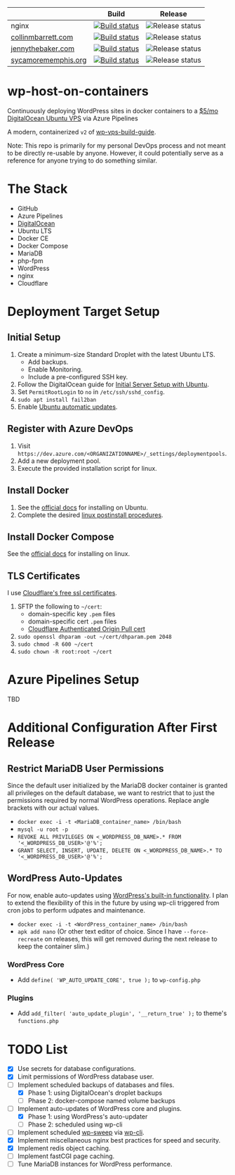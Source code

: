 |  | Build | Release |
|--|--|--|
| nginx | [![Build status](https://dev.azure.com/collinbarrett/wp-host-on-containers/_apis/build/status/wp-host_nginx_CI)](https://dev.azure.com/collinbarrett/wp-host-on-containers/_build/latest?definitionId=5) | ![Release status](https://vsrm.dev.azure.com/collinbarrett/_apis/public/Release/badge/5afed59e-e8b7-4bd3-9704-5c9d945dffd4/2/2) |
| [collinmbarrett.com](https://collinmbarrett.com/) | [![Build status](https://dev.azure.com/collinbarrett/wp-host-on-containers/_apis/build/status/wp-host_collinmbarrett-com_CI)](https://dev.azure.com/collinbarrett/wp-host-on-containers/_build/latest?definitionId=9) | ![Release status](https://vsrm.dev.azure.com/collinbarrett/_apis/public/Release/badge/5afed59e-e8b7-4bd3-9704-5c9d945dffd4/4/4) |
| [jennythebaker.com](https://jennythebaker.com/) | [![Build status](https://dev.azure.com/collinbarrett/wp-host-on-containers/_apis/build/status/wp-host_jennythebaker-com_CI)](https://dev.azure.com/collinbarrett/wp-host-on-containers/_build/latest?definitionId=10) | ![Release status](https://vsrm.dev.azure.com/collinbarrett/_apis/public/Release/badge/5afed59e-e8b7-4bd3-9704-5c9d945dffd4/5/5) |
| [sycamorememphis.org](https://sycamorememphis.org/) | [![Build status](https://dev.azure.com/collinbarrett/wp-host-on-containers/_apis/build/status/wp-host_sycamorememphis-org_CI)](https://dev.azure.com/collinbarrett/wp-host-on-containers/_build/latest?definitionId=11) | ![Release status](https://vsrm.dev.azure.com/collinbarrett/_apis/public/Release/badge/5afed59e-e8b7-4bd3-9704-5c9d945dffd4/6/6) |

# wp-host-on-containers

Continuously deploying WordPress sites in docker containers to a [$5/mo DigitalOcean Ubuntu VPS](https://m.do.co/c/fea63c0a77d1 "DigitalOcean Affiliate Link") via Azure Pipelines

A modern, containerized `v2` of [wp-vps-build-guide](https://github.com/collinbarrett/wp-vps-build-guide).

Note: This repo is primarily for my personal DevOps process and not meant to be directly re-usable by anyone. However, it could potentially serve as a reference for anyone trying to do something similar.

# The Stack

- GitHub
- Azure Pipelines
- [DigitalOcean](https://m.do.co/c/fea63c0a77d1 "DigitalOcean Affiliate Link")
- Ubuntu LTS
- Docker CE
- Docker Compose
- MariaDB
- php-fpm
- WordPress
- nginx
- Cloudflare

# Deployment Target Setup

## Initial Setup

1. Create a minimum-size Standard Droplet with the latest Ubuntu LTS.
    - Add backups.
    - Enable Monitoring.
    - Include a pre-configured SSH key.
2. Follow the DigitalOcean guide for [Initial Server Setup with Ubuntu](https://www.digitalocean.com/community/tutorials/initial-server-setup-with-ubuntu-18-04).
3. Set `PermitRootLogin` to `no` in `/etc/ssh/sshd_config`.
4. `sudo apt install fail2ban`
5. Enable [Ubuntu automatic updates](https://help.ubuntu.com/lts/serverguide/automatic-updates.html.en).

## Register with Azure DevOps

1. Visit `https://dev.azure.com/<ORGANIZATIONNAME>/_settings/deploymentpools`.
2. Add a new deployment pool.
3. Execute the provided installation script for linux.

## Install Docker

1. See the [official docs](https://docs.docker.com/install/linux/docker-ce/ubuntu/) for installing on Ubuntu.
2. Complete the desired [linux postinstall procedures](https://docs.docker.com/install/linux/linux-postinstall/).

## Install Docker Compose

See the [official docs](https://docs.docker.com/compose/install/) for installing on linux.

## TLS Certificates

I use [Cloudflare's free ssl certificates](https://www.cloudflare.com/ssl/).

1. SFTP the following to `~/cert`:
    - domain-specific key `.pem` files
    - domain-specific cert `.pem` files
    - [Cloudflare Authenticated Origin Pull cert](https://support.cloudflare.com/hc/en-us/article_attachments/201243967/origin-pull-ca.pem)
2. `sudo openssl dhparam -out ~/cert/dhparam.pem 2048`
3. `sudo chmod -R 600 ~/cert`
4. `sudo chown -R root:root ~/cert`

# Azure Pipelines Setup

TBD

# Additional Configuration After First Release

## Restrict MariaDB User Permissions

Since the default user initialized by the MariaDB docker container is granted all privileges on the default database, we want to restrict that to just the permissions required by normal WordPress operations. Replace angle brackets with our actual values.

- `docker exec -i -t <MariaDB_container_name> /bin/bash`
- `mysql -u root -p`
- `REVOKE ALL PRIVILEGES ON <_WORDPRESS_DB_NAME>.* FROM '<_WORDPRESS_DB_USER>'@'%';`
- `GRANT SELECT, INSERT, UPDATE, DELETE ON <_WORDPRESS_DB_NAME>.* TO '<_WORDPRESS_DB_USER>'@'%';`

## WordPress Auto-Updates

For now, enable auto-updates using [WordPress's built-in functionality](https://codex.wordpress.org/Configuring_Automatic_Background_Updates). I plan to extend the flexibility of this in the future by using wp-cli triggered from cron jobs to perform udpates and maintenance.

- `docker exec -i -t <WordPress_container_name> /bin/bash`
- `apk add nano` (Or other text editor of choice. Since I have `--force-recreate` on releases, this will get removed during the next release to keep the container slim.)

### WordPress Core

- Add `define( 'WP_AUTO_UPDATE_CORE', true );` to `wp-config.php`

### Plugins

- Add `add_filter( 'auto_update_plugin', '__return_true' );` to theme's `functions.php`

# TODO List

- [X] Use secrets for database configurations.
- [X] Limit permissions of WordPress database user.
- [ ] Implement scheduled backups of databases and files.
  - [X] Phase 1: using DigitalOcean's droplet backups
  - [ ] Phase 2: docker-compose named volume backups
- [ ] Implement auto-updates of WordPress core and plugins.
  - [X] Phase 1: using WordPress's auto-updater
  - [ ] Phase 2: scheduled using wp-cli
- [ ] Implement scheduled [wp-sweep](https://github.com/lesterchan/wp-sweep) via [wp-cli](https://wp-cli.org/).
- [X] Implement miscellaneous nginx best practices for speed and security.
- [X] Implement redis object caching.
- [ ] Implement fastCGI page caching.
- [ ] Tune MariaDB instances for WordPress performance.

